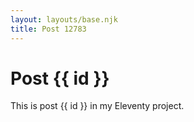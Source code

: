 ```yaml
---
layout: layouts/base.njk
title: Post 12783
---
```


# Post {{ id }}

This is post {{ id }} in my Eleventy project.

